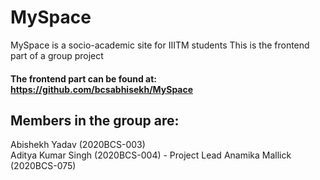 # MySpace
 MySpace is a socio-academic site for IIITM students
 This is the frontend part of a group project
 #### The frontend part can be found at: https://github.com/bcsabhisekh/MySpace
 
  ## Members in the group are:
   Abishekh Yadav (2020BCS-003)       
   Aditya Kumar Singh (2020BCS-004) - Project Lead
   Anamika Mallick (2020BCS-075)        
